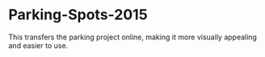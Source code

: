 # Parking-Spots-2015
This transfers the parking project online, making it more visually appealing and easier to use.
